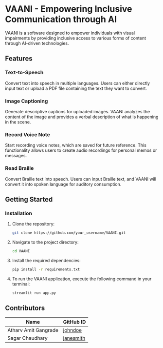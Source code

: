 # VAANI - Empowering Inclusive Communication through AI

VAANI is a software designed to empower individuals with visual impairments by providing inclusive access to various forms of content through AI-driven technologies.

## Features

### Text-to-Speech

Convert text into speech in multiple languages. Users can either directly input text or upload a PDF file containing the text they want to convert.

### Image Captioning

Generate descriptive captions for uploaded images. VAANI analyzes the content of the image and provides a verbal description of what is happening in the scene.

### Record Voice Note

Start recording voice notes, which are saved for future reference. This functionality allows users to create audio recordings for personal memos or messages.

### Read Braille

Convert Braille text into speech. Users can input Braille text, and VAANI will convert it into spoken language for auditory consumption.

## Getting Started

### Installation

1. Clone the repository:
   ```bash
   git clone https://github.com/your_username/VAANI.git
   ```
2. Navigate to the project directory:
    ```bash
   cd VAANI
   ```
3. Install the required dependencies:
    ```bash
   pip install -r requirements.txt
   ```
4. To run the VAANI application, execute the following command in your terminal:  
    ```bash
   streamlit run app.py
   ```

## Contributors

| Name             | GitHub ID          |
|------------------|--------------------|
| Atharv Amit Gangrade         | [johndoe](https://github.com/johndoe)     |
| Sagar Chaudhary       | [janesmith](https://github.com/janesmith) |

    
